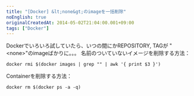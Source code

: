 ```yaml
---
title: "[Docker] &lt;none&gt;のimageを一括削除"
noEnglish: true
originalCreatedAt: 2014-05-02T21:04:00.001+09:00
tags: ["Docker"]
---
```

Dockerでいろいろ試していたら、いつの間にかREPOSITORY, TAGが "&lt;none&gt;"のimageばかりに。。。
名前のついていないイメージを削除する方法：

```
docker rmi $(docker images | grep "" | awk '{ print $3 }')
```

Containerを削除する方法：

```
docker rm $(docker ps -a -q)
```
<!--more-->

